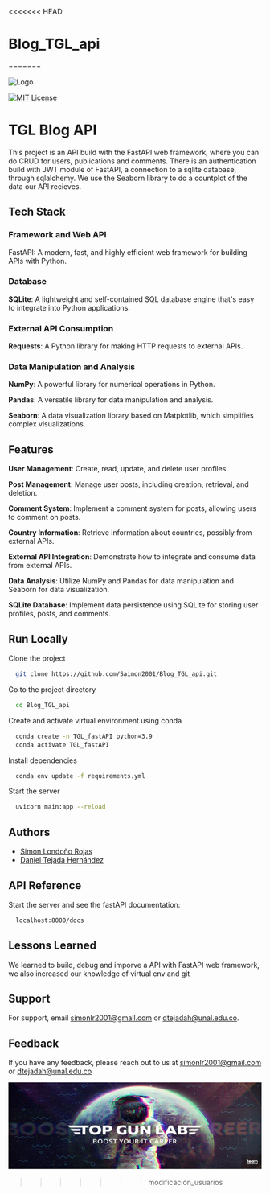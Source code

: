 <<<<<<< HEAD
# Blog_TGL_api
=======


![Logo](./images/proyecto_final.png)

[![MIT License](https://img.shields.io/badge/License-MIT-green.svg)](https://choosealicense.com/licenses/mit/)

# TGL Blog API


This project is an API build with the FastAPI web framework, where you can do CRUD for users, publications and comments. There is an authentication build with JWT module of FastAPI, a connection to a sqlite database, through sqlalchemy. We use the Seaborn library to do a countplot of the data our API recieves. 


## Tech Stack


### **Framework and Web API**
FastAPI: A modern, fast, and highly efficient web framework for building APIs with Python.

### **Database**
**SQLite**: A lightweight and self-contained SQL database engine that's easy to integrate into Python applications.

### **External API Consumption**
**Requests**: A Python library for making HTTP requests to external APIs.

### **Data Manipulation and Analysis**
**NumPy**: A powerful library for numerical operations in Python.

**Pandas**: A versatile library for data manipulation and analysis.

**Seaborn**: A data visualization library based on Matplotlib, which simplifies complex visualizations.

## Features

**User Management**: Create, read, update, and delete user profiles.

**Post Management**: Manage user posts, including creation, retrieval, and deletion.

**Comment System**: Implement a comment system for posts, allowing users to comment on posts.

**Country Information**: Retrieve information about countries, possibly from external APIs.

**External API Integration**: Demonstrate how to integrate and consume data from external APIs.

**Data Analysis**: Utilize NumPy and Pandas for data manipulation and Seaborn for data visualization.

**SQLite Database**: Implement data persistence using SQLite for storing user profiles, posts, and comments.


## Run Locally

Clone the project

```bash
  git clone https://github.com/Saimon2001/Blog_TGL_api.git
```

Go to the project directory

```bash
  cd Blog_TGL_api
```

Create and activate virtual environment using conda

```bash
  conda create -n TGL_fastAPI python=3.9
  conda activate TGL_fastAPI
```

Install dependencies

```bash
  conda env update -f requirements.yml
```

Start the server

```bash
  uvicorn main:app --reload
```


## Authors

- [Simon Londoño Rojas]([https://www.linkedin.com/in/simon-londono-rojas])
- [Daniel Tejada Hernández]([www.linkedin.com/in/dtejadah])


## API Reference

Start the server and see the fastAPI documentation: 
```bash
  localhost:8000/docs
```

## Lessons Learned

We learned to build, debug and imporve a API with FastAPI web framework, we also increased our knowledge of virtual env and git


## Support

For support, email simonlr2001@gmail.com or dtejadah@unal.edu.co.


## Feedback

If you have any feedback, please reach out to us at simonlr2001@gmail.com or dtejadah@unal.edu.co


![Logo](./images/topGunLab.jpg)
>>>>>>> modificación_usuarios
